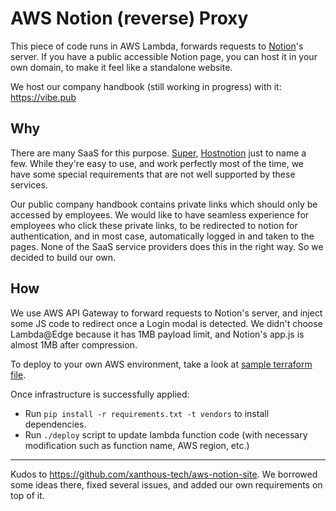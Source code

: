 # AWS Notion (reverse) Proxy

This piece of code runs in AWS Lambda, forwards requests to [Notion][1]'s server. If you have a public accessible
Notion page, you can host it in your own domain, to make it feel like a standalone website.

We host our company handbook (still working in progress) with it: https://vibe.pub

## Why
There are many SaaS for this purpose.  [Super][2], [Hostnotion][3] just to name a few. While they're easy to use, and
work perfectly most of the time, we have some special requirements that are not well supported by these services.

Our public company handbook contains private links which should only be accessed by employees. We would like to have
seamless experience for employees who click these private links, to be redirected to notion for authentication, and
in most case, automatically logged in and taken to the pages.  None of the SaaS service providers does this in the
right way.  So we decided to build our own.

## How
We use AWS API Gateway to forward requests to Notion's server, and inject some JS code to redirect once a Login modal
is detected.  We didn't choose Lambda@Edge because it has 1MB payload limit, and Notion's app.js is almost 1MB after
compression.

To deploy to your own AWS environment, take a look at [sample terraform file][4].

Once infrastructure is successfully applied:
- Run `pip install -r requirements.txt -t vendors` to install dependencies.
- Run `./deploy` script to update lambda function code (with necessary modification such as function name,
  AWS region, etc.)

---

Kudos to https://github.com/xanthous-tech/aws-notion-site.  We borrowed some ideas there, fixed several issues,
and added our own requirements on top of it.

[1]: https://notion.so
[2]: https://super.so
[3]: https://hostnotion.co
[4]: https://github.com/vibeus/aws-notion-proxy/blob/master/infra/sample.tf
